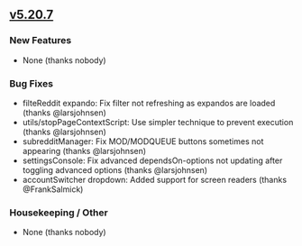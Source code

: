 ## [v5.20.7](https://github.com/honestbleeps/Reddit-Enhancement-Suite/releases/v5.20.7)

### New Features

- None (thanks nobody)

### Bug Fixes

- filteReddit expando: Fix filter not refreshing as expandos are loaded (thanks @larsjohnsen)
- utils/stopPageContextScript: Use simpler technique to prevent execution (thanks @larsjohnsen)
- subredditManager: Fix MOD/MODQUEUE buttons sometimes not appearing (thanks @larsjohnsen)
- settingsConsole: Fix advanced dependsOn-options not updating after toggling advanced options (thanks @larsjohnsen)
- accountSwitcher dropdown: Added support for screen readers (thanks @FrankSalmick)

### Housekeeping / Other

- None (thanks nobody)
